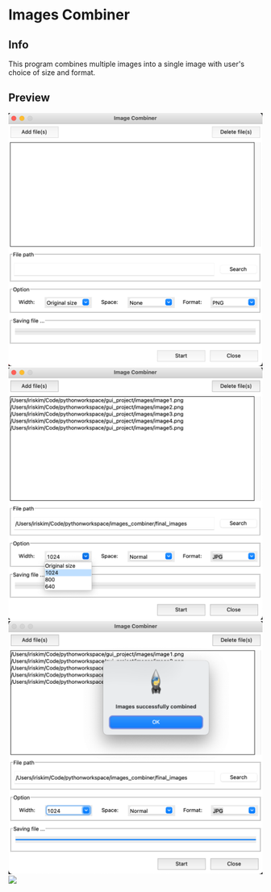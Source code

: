 # Images Combiner

## Info
This program combines multiple images into a single image with user's choice of size and format. 

## Preview
<img src="images_combiner/images/preview1.png">
<img src="images_combiner/images/preview2.png">
<img src="images_combiner/images/preview3.png">
<img src="images_combiner/images/final_photo.png">
